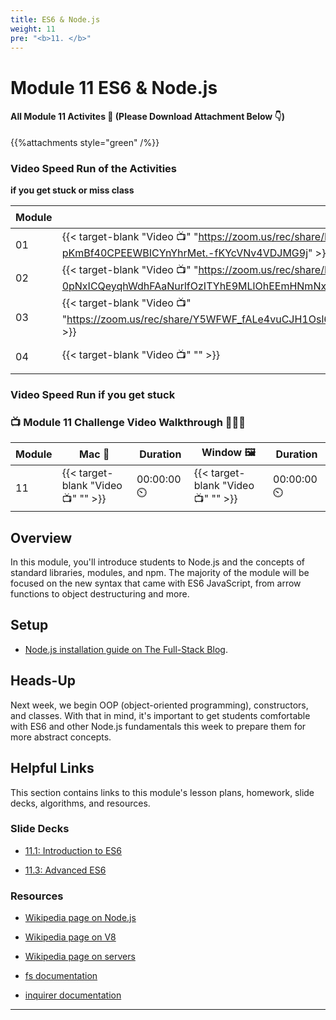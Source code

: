 ```yaml
---
title: ES6 & Node.js
weight: 11
pre: "<b>11. </b>"
---
```


# Module 11 ES6 & Node.js

#### All Module 11 Activites  📂 (Please Download Attachment Below 👇) 
{{%attachments style="green" /%}}

### Video Speed Run  of the Activities 
**if you get stuck or miss class**

| Module | Mac 🍎 | Duration    | Window 🖼️ | Duration |
| ------  | ------ | ----------- |---------  | --------- |
| 01 | {{< target-blank "Video 📺" "https://zoom.us/rec/share/DpWJYaQGZ7StmGcW-Ye4MOgCtb7UAbYgrl2kIofs-pKmBf40CPEEWBICYnYhrMet.-fKYcVNv4VDJMG9j" >}}  |  00:43:13  ⏲️ |  {{< target-blank "Video 📺" "https://zoom.us/rec/share/DpWJYaQGZ7StmGcW-Ye4MOgCtb7UAbYgrl2kIofs-pKmBf40CPEEWBICYnYhrMet.-fKYcVNv4VDJMG9j" >}}  |  00:43:13 ⏲️ |
| 02 | {{< target-blank "Video 📺" "https://zoom.us/rec/share/LnX0-NP4cJ322leOhj-0pNxICQeyqhWdhFAaNurlfOzITYhE9MLlOhEEmHNmNxkL.HsjMT4EF_af3xOgK" >}}  |  00:45:46  ⏲️ |  {{< target-blank "Video 📺" "https://zoom.us/rec/share/LnX0-NP4cJ322leOhj-0pNxICQeyqhWdhFAaNurlfOzITYhE9MLlOhEEmHNmNxkL.HsjMT4EF_af3xOgK" >}}  |  00:45:46 ⏲️ |
| 03 | {{< target-blank "Video 📺" "https://zoom.us/rec/share/Y5WFWF_fALe4vuCJH1Osl6FDSDUKaFW38ykuT03NmRZUFFzLNYJThVbDiGxv8GfH.cwUFmS4ZhpBqlGpL" >}}  |  00:22:04  ⏲️ |  {{< target-blank "Video 📺" "https://zoom.us/rec/share/Y5WFWF_fALe4vuCJH1Osl6FDSDUKaFW38ykuT03NmRZUFFzLNYJThVbDiGxv8GfH.cwUFmS4ZhpBqlGpL" >}}  |  00:22:04 ⏲️ |
| 04 | {{< target-blank "Video 📺" "" >}}    |  00:00:00  ⏲️|  {{< target-blank "Video 📺" "" >}}  |  00:00:00 ⏲️ |


### Video Speed Run if you get stuck 
### 📺 Module 11 Challenge Video Walkthrough 🏃‍♀️🏃
| Module | Mac 🍎 | Duration    | Window 🖼️ | Duration |
| ------  | ------ | ----------- |---------  | --------- |
| 11 | {{< target-blank "Video 📺" "" >}}  |  00:00:00  ⏲️ |  {{< target-blank "Video 📺" "" >}}  |  00:00:00 ⏲️ |

## Overview

In this module, you'll introduce students to Node.js and the concepts of standard libraries, modules, and npm. The majority of the module will be focused on the new syntax that came with ES6 JavaScript, from arrow functions to object destructuring and more.

## Setup

  * [Node.js installation guide on The Full-Stack Blog](https://coding-boot-camp.github.io/full-stack/nodejs/how-to-install-nodejs).

## Heads-Up

Next week, we begin OOP (object-oriented programming), constructors, and classes. With that in mind, it's important to get students comfortable with ES6 and other Node.js fundamentals this week to prepare them for more abstract concepts.

## Helpful Links

This section contains links to this module's lesson plans, homework, slide decks, algorithms, and resources.


### Slide Decks

* [11.1: Introduction to ES6](https://docs.google.com/presentation/d/1nLXKMKGO1ijl8CdjQ7iWlHbmq8TCgtjIxPFO8bvs62Y/edit?usp=sharing)
  
* [11.3: Advanced ES6](https://docs.google.com/presentation/d/1mG4_MnchtRdOL0-1svYvQ70xgqj1nkYWUiBSIiFBlTE/edit?usp=sharing)

### Resources

* [Wikipedia page on Node.js](https://en.wikipedia.org/wiki/Node.js)

* [Wikipedia page on V8](https://en.wikipedia.org/wiki/Chrome_V8)

* [Wikipedia page on servers](https://en.wikipedia.org/wiki/Server_(computing))

* [fs documentation](https://node.readthedocs.io/en/latest/api/fs/)

* [inquirer documentation](https://www.npmjs.com/package/inquirer/v/0.2.3)

---
